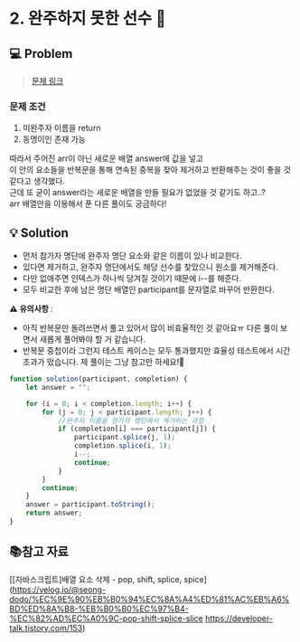 # 2. 완주하지 못한 선수 🏃

## 💻 Problem

> [문제 링크](https://school.programmers.co.kr/learn/courses/30/lessons/42576)

### 문제 조건

1. 미완주자 이름을 return
2. 동명이인 존재 가능

따라서 주어진 arr이 아닌 새로운 배열 answer에 값을 넣고 <br />
이 안의 요소들을 반복문을 통해 연속된 중복을 찾아 제거하고 반환해주는 것이 좋을 것 같다고 생각했다.<br/>
근데 또 굳이 answer라는 새로운 배열을 만들 필요가 없었을 것 같기도 하고..? <br/>
arr 배열만을 이용해서 푼 다른 풀이도 궁금하다!
<br/>

## 💡 Solution

- 먼저 참가자 명단에 완주자 명단 요소와 같은 이름이 있나 비교한다.
- 있다면 제거하고, 완주자 명단에서도 해당 선수를 찾았으니 원소를 제거해준다.
- 다만 없애주면 인덱스가 하나씩 당겨질 것이기 때문에 i--를 해준다.
- 모두 비교한 후에 남은 명단 배열인 participant를 문자열로 바꾸어 반환한다.

**⚠️ 유의사항** :

- 아직 반복문만 돌려쓰면서 풀고 있어서 많이 비효율적인 것 같아요ㅠ 다른 풀이 보면서 새롭게 풀어봐야 할 거 같습니다.
- 반복문 중첩이라 그런지 테스트 케이스는 모두 통과했지만 효율성 테스트에서 시간 초과가 떴습니다. 제 풀이는 그냥 참고만 하세요!🥲

```javascript
function solution(participant, completion) {
	let answer = "";

	for (i = 0; i < completion.length; i++) {
		for (j = 0; j < participant.length; j++) {
			//완주자 이름을 참가자 명단에서 제거하는 과정
			if (completion[i] === participant[j]) {
				participant.splice(j, 1);
				completion.splice(i, 1);
				i--;
				continue;
			}
		}
		continue;
	}
	answer = participant.toString();
	return answer;
}
```

## 📚참고 자료

[[자바스크립트]배열 요소 삭제 - pop, shift, splice, spice](https://velog.io/@seong-dodo/%EC%9E%90%EB%B0%94%EC%8A%A4%ED%81%AC%EB%A6%BD%ED%8A%B8-%EB%B0%B0%EC%97%B4-%EC%82%AD%EC%A0%9C-pop-shift-splice-slice
https://developer-talk.tistory.com/153)
<br />
